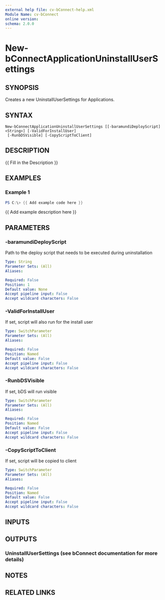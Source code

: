 ```yaml
---
external help file: cv-bConnect-help.xml
Module Name: cv-bConnect
online version:
schema: 2.0.0
---
```


# New-bConnectApplicationUninstallUserSettings

## SYNOPSIS
Creates a new UninstallUserSettings for Applications.

## SYNTAX

```
New-bConnectApplicationUninstallUserSettings [[-baramundiDeployScript] <String>] [-ValidForInstallUser]
 [-RunbDSVisible] [-CopyScriptToClient]
```

## DESCRIPTION
{{ Fill in the Description }}

## EXAMPLES

### Example 1
```powershell
PS C:\> {{ Add example code here }}
```

{{ Add example description here }}

## PARAMETERS

### -baramundiDeployScript
Path to the deploy script that needs to be executed during uninstallation

```yaml
Type: String
Parameter Sets: (All)
Aliases:

Required: False
Position: 1
Default value: None
Accept pipeline input: False
Accept wildcard characters: False
```

### -ValidForInstallUser
If set, script will also run for the install user

```yaml
Type: SwitchParameter
Parameter Sets: (All)
Aliases:

Required: False
Position: Named
Default value: False
Accept pipeline input: False
Accept wildcard characters: False
```

### -RunbDSVisible
If set, bDS will run visible

```yaml
Type: SwitchParameter
Parameter Sets: (All)
Aliases:

Required: False
Position: Named
Default value: False
Accept pipeline input: False
Accept wildcard characters: False
```

### -CopyScriptToClient
If set, script will be copied to client

```yaml
Type: SwitchParameter
Parameter Sets: (All)
Aliases:

Required: False
Position: Named
Default value: False
Accept pipeline input: False
Accept wildcard characters: False
```

## INPUTS

## OUTPUTS

### UninstallUserSettings (see bConnect documentation for more details)
## NOTES

## RELATED LINKS
